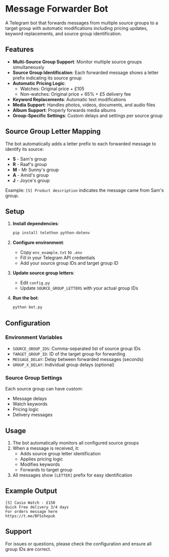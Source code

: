# Message Forwarder Bot

A Telegram bot that forwards messages from multiple source groups to a target group with automatic modifications including pricing updates, keyword replacements, and source group identification.

## Features

- **Multi-Source Group Support**: Monitor multiple source groups simultaneously
- **Source Group Identification**: Each forwarded message shows a letter prefix indicating its source group
- **Automatic Pricing Logic**: 
  - Watches: Original price + £105
  - Non-watches: Original price + 65% + £5 delivery fee
- **Keyword Replacements**: Automatic text modifications
- **Media Support**: Handles photos, videos, documents, and audio files
- **Album Support**: Properly forwards media albums
- **Group-Specific Settings**: Custom delays and settings per source group

## Source Group Letter Mapping

The bot automatically adds a letter prefix to each forwarded message to identify its source:

- **S** - Sam's group
- **R** - Raaf's group  
- **M** - Mr Sunny's group
- **A** - Amid's group
- **J** - Joyce's group

Example: `[S] Product description` indicates the message came from Sam's group.

## Setup

1. **Install dependencies**:
   ```bash
   pip install telethon python-dotenv
   ```

2. **Configure environment**:
   - Copy `env_example.txt` to `.env`
   - Fill in your Telegram API credentials
   - Add your source group IDs and target group ID

3. **Update source group letters**:
   - Edit `config.py`
   - Update `SOURCE_GROUP_LETTERS` with your actual group IDs

4. **Run the bot**:
   ```bash
   python bot.py
   ```

## Configuration

### Environment Variables

- `SOURCE_GROUP_IDS`: Comma-separated list of source group IDs
- `TARGET_GROUP_ID`: ID of the target group for forwarding
- `MESSAGE_DELAY`: Delay between forwarded messages (seconds)
- `GROUP_X_DELAY`: Individual group delays (optional)

### Source Group Settings

Each source group can have custom:
- Message delays
- Watch keywords
- Pricing logic
- Delivery messages

## Usage

1. The bot automatically monitors all configured source groups
2. When a message is received, it:
   - Adds source group letter identification
   - Applies pricing logic
   - Modifies keywords
   - Forwards to target group
3. All messages show `[LETTER]` prefix for easy identification

## Example Output

```
[S] Casio Watch - £150
Quick Free delivery 3/4 days
For orders message here
https://t.me/BFSshopuk
```

## Support

For issues or questions, please check the configuration and ensure all group IDs are correct.
